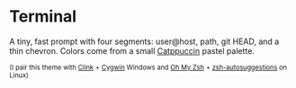 # Terminal

A tiny, fast prompt with four segments: user@host, path, git HEAD, and a thin chevron. Colors come from a small [Catppuccin](https://catppuccin.com/) pastel palette.

<sub>(I pair this theme with [Clink](https://chrisant996.github.io/clink/clink.html) + [Cygwin](https://cygwin.com/) Windows and [Oh My Zsh](https://ohmyz.sh/) + [zsh-autosuggestions](https://github.com/zsh-users/zsh-autosuggestions) on Linux)</sub>
